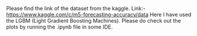 Please find the link of the dataset from the kaggle. Link:- https://www.kaggle.com/c/m5-forecasting-accuracy/data
Here I have used the LGBM (Light Gradient Boosting Machines).
Please do check out the plots by running the .ipynb file in some IDE.
